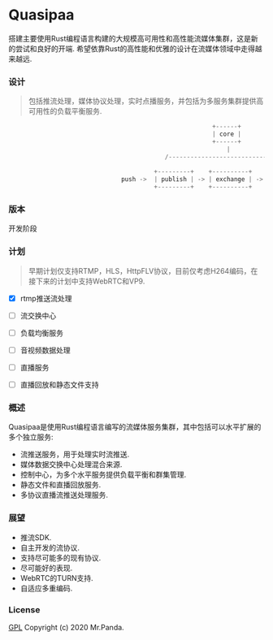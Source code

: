 # Quasipaa

搭建主要使用Rust编程语言构建的大规模高可用性和高性能流媒体集群，这是新的尝试和良好的开端.
希望依靠Rust的高性能和优雅的设计在流媒体领域中走得越来越远.


### 设计
> 包括推流处理，媒体协议处理，实时点播服务，并包括为多服务集群提供高可用性的负载平衡服务.

```rust
                                                        +------+
                                                        | core |
                                                        +------+
                                                            |
                                           /------------------------------\
                               
                                        +---------+    +----------+    +------+
                               push ->  | publish | -> | exchange | -> | pull | -> player
                                        +---------+    +----------+    +------+
```


### 版本
开发阶段 </br>


### 计划
> 早期计划仅支持RTMP，HLS，HttpFLV协议，目前仅考虑H264编码，在接下来的计划中支持WebRTC和VP9.</br>

* [x] rtmp推送流处理</br>
* [ ] 流交换中心</br>
* [ ] 负载均衡服务</br>
* [ ] 音视频数据处理</br>
* [ ] 直播服务</br>
* [ ] 直播回放和静态文件支持</br>


### 概述
Quasipaa是使用Rust编程语言编写的流媒体服务集群，其中包括可以水平扩展的多个独立服务:
* 流推送服务，用于处理实时流推送.</br>
* 媒体数据交换中心处理混合来源.</br>
* 控制中心，为多个水平服务提供负载平衡和群集管理.</br>
* 静态文件和直播回放服务.</br>
* 多协议直播流推送处理服务.</br>


### 展望
* 推流SDK.</br>
* 自主开发的流协议.</br>
* 支持尽可能多的现有协议.</br>
* 尽可能好的表现.</br>
* WebRTC的TURN支持.</br>
* 自适应多重编码.</br>


### License
[GPL](./LICENSE)
Copyright (c) 2020 Mr.Panda.

